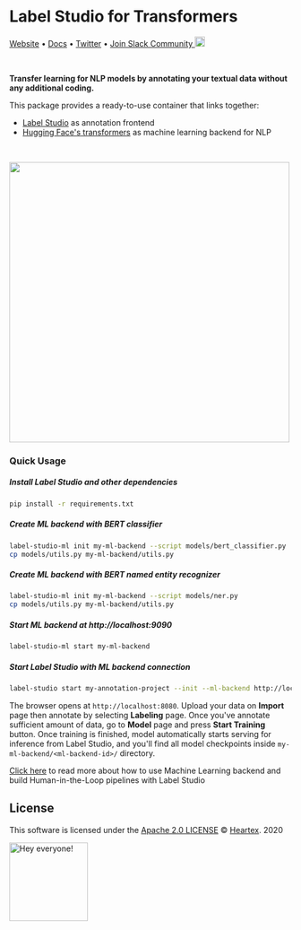 # Label Studio for Transformers

[Website](https://labelstud.io/) • [Docs](https://labelstud.io/guide) • [Twitter](https://twitter.com/heartexlabs) • [Join Slack Community <img src="https://go.heartex.net/docs/images/slack-mini.png" width="18px"/>](https://docs.google.com/forms/d/e/1FAIpQLSdLHZx5EeT1J350JPwnY2xLanfmvplJi6VZk65C2R4XSsRBHg/viewform?usp=sf_link)

<br/>

**Transfer learning for NLP models by annotating your textual data without any additional coding.**

This package provides a ready-to-use container that links together:

- [Label Studio](https://github.com/heartexlabs/label-studio) as annotation frontend
- [Hugging Face's transformers](https://github.com/huggingface/transformers) as machine learning backend for NLP

<br/>

[<img src="https://raw.githubusercontent.com/heartexlabs/label-studio-transformers/master/images/codeless.png" height="500">](https://github.com/heartexlabs/label-studio-transformers)

### Quick Usage

##### Install Label Studio and other dependencies

```bash
pip install -r requirements.txt
```

##### Create ML backend with BERT classifier
```bash
label-studio-ml init my-ml-backend --script models/bert_classifier.py
cp models/utils.py my-ml-backend/utils.py
```

##### Create ML backend with BERT named entity recognizer
```bash
label-studio-ml init my-ml-backend --script models/ner.py
cp models/utils.py my-ml-backend/utils.py
```

##### Start ML backend at http://localhost:9090
```bash
label-studio-ml start my-ml-backend
```

##### Start Label Studio with ML backend connection
```bash
label-studio start my-annotation-project --init --ml-backend http://localhost:9090
```

The browser opens at `http://localhost:8080`. Upload your data on **Import** page then annotate by selecting **Labeling** page.
Once you've annotate sufficient amount of data, go to **Model** page and press **Start Training** button. Once training is finished, model automatically starts serving for inference from Label Studio, and you'll find all model checkpoints inside `my-ml-backend/<ml-backend-id>/` directory.

[Click here](https://labelstud.io/guide/ml.html) to read more about how to use Machine Learning backend and build Human-in-the-Loop pipelines with Label Studio

## License

This software is licensed under the [Apache 2.0 LICENSE](/LICENSE) © [Heartex](https://www.heartex.ai/). 2020

<img src="https://github.com/heartexlabs/label-studio/blob/master/images/opossum_looking.png?raw=true" title="Hey everyone!" height="140" width="140" />
